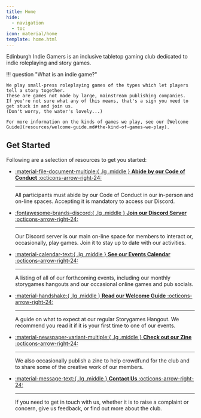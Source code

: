 ```yaml
---
title: Home
hide:
  - navigation
  - toc
icon: material/home
template: home.html
---
```


Edinburgh Indie Gamers is an inclusive tabletop gaming club dedicated to indie roleplaying and story games.

!!! question "What is an indie game?"

    We play small-press roleplaying games of the types which let players tell a story together.
    These are games not made by large, mainstream publishing companies.
    If you're not sure what any of this means, that's a sign you need to get stuck in and join us.
    (Don't worry, the water's lovely...)

    For more information on the kinds of games we play, see our [Welcome Guide](resources/welcome-guide.md#the-kind-of-games-we-play).

## Get Started

Following are a selection of resources to get you started:

<div class="grid cards" markdown>

-   [:material-file-document-multiple:{ .lg .middle } **Abide by our Code of Conduct** :octicons-arrow-right-24:](about/code-of-conduct.md)

    ---

    All participants must abide by our Code of Conduct in our in-person and on-line spaces.
    Accepting it is mandatory to access our Discord.

-   [:fontawesome-brands-discord:{ .lg .middle } **Join our Discord Server** :octicons-arrow-right-24:](https://discord.gg/6vNbsq5tSV)

    ---

    Our Discord server is our main on-line space for members to interact or, occasionally, play games.
    Join it to stay up to date with our activities.

-   [:material-calendar-text:{ .lg .middle } **See our Events Calendar** :octicons-arrow-right-24:](events/index.md)

    ---

    A listing of all of our forthcoming events, including our monthly storygames hangouts and our occasional online games and pub socials.

-   [:material-handshake:{ .lg .middle } **Read our Welcome Guide** :octicons-arrow-right-24:](resources/welcome-guide.md)

    ---

    A guide on what to expect at our regular Storygames Hangout.
    We recommend you read it if it is your first time to one of our events.

-   [:material-newspaper-variant-multiple:{ .lg .middle } **Check out our Zine** :octicons-arrow-right-24:](zine/index.md)

    ---

    We also occasionally publish a zine to help crowdfund for the club and to share some of the creative work of our members.

-   [:material-message-text:{ .lg .middle } **Contact Us** :octicons-arrow-right-24:](contact/index.md)

    ---

    If you need to get in touch with us, whether it is to raise a complaint or concern, give us feedback, or find out more about the club.

</div>
